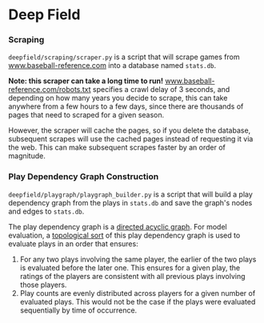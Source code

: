 # Deep Field

### Scraping
`deepfield/scraping/scraper.py` is a script that will scrape games from www.baseball-reference.com into a database named `stats.db`.

**Note: this scraper can take a long time to run!** www.baseball-reference.com/robots.txt specifies a crawl delay of 3 seconds, and depending on how many years you decide to scrape, this can take anywhere from a few hours to a few days, since there are thousands of pages that need to scraped for a given season.

However, the scraper will cache the pages, so if you delete the database, subsequent scrapes will use the cached pages instead of requesting it via the web. This can make subsequent scrapes faster by an order of magnitude.

### Play Dependency Graph Construction
`deepfield/playgraph/playgraph_builder.py` is a script that will build a play dependency graph from the plays in `stats.db` and save the graph's nodes and edges to `stats.db`.

The play dependency graph is a [directed acyclic graph](https://en.wikipedia.org/wiki/Directed_acyclic_graph). For model evaluation, a [topological sort](https://en.wikipedia.org/wiki/Topological_sorting) of this play dependency graph is used to evaluate plays in an order that ensures:
1. For any two plays involving the same player, the earlier of the two plays is evaluated before the later one. This ensures for a given play, the ratings of the players are consistent with all previous plays involving those players.
2. Play counts are evenly distributed across players for a given number of evaluated plays. This would not be the case if the plays were evaluated sequentially by time of occurrence.